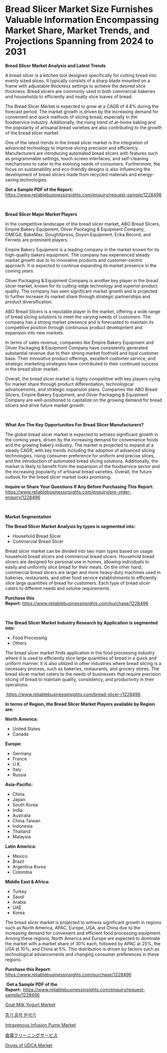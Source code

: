 <p><h1>Bread Slicer Market Size Furnishes Valuable Information Encompassing Market Share, Market Trends, and Projections Spanning from 2024 to 2031</h1></p><p><strong>Bread Slicer Market Analysis and Latest Trends</strong></p>
<p><p>A bread slicer is a kitchen tool designed specifically for cutting bread into evenly sized slices. It typically consists of a sharp blade mounted on a frame with adjustable thickness settings to achieve the desired slice thickness. Bread slicers are commonly used in both commercial bakeries and households to efficiently and neatly slice loaves of bread.</p><p>The Bread Slicer Market is expected to grow at a CAGR of 4.8% during the forecast period. The market growth is driven by the increasing demand for convenient and quick methods of slicing bread, especially in the foodservice industry. Additionally, the rising trend of at-home baking and the popularity of artisanal bread varieties are also contributing to the growth of the bread slicer market.</p><p>One of the latest trends in the bread slicer market is the integration of advanced technology to improve slicing precision and efficiency. Manufacturers are introducing automated bread slicers with features such as programmable settings, touch screen interfaces, and self-cleaning mechanisms to cater to the evolving needs of consumers. Furthermore, the focus on sustainability and eco-friendly designs is also influencing the development of bread slicers made from recycled materials and energy-saving technologies.</p></p>
<p><strong>Get a Sample PDF of the Report:&nbsp;</strong> <a href="https://www.reliablebusinessinsights.com/enquiry/request-sample/1228496">https://www.reliablebusinessinsights.com/enquiry/request-sample/1228496</a></p>
<p>&nbsp;</p>
<p><strong>Bread Slicer Major Market Players</strong></p>
<p><p>In the competitive landscape of the bread slicer market, ABO Bread Slicers, Empire Bakery Equipment, Oliver Packaging & Equipment Company, OMEGA, BakeMax, DoughXpress, Doyon Equipment, Erika Record, and Ferneto are prominent players.</p><p>Empire Bakery Equipment is a leading company in the market known for its high-quality bakery equipment. The company has experienced steady market growth due to its innovative products and customer-centric approach. It is expected to continue expanding its market presence in the coming years.</p><p>Oliver Packaging & Equipment Company is another key player in the bread slicer market, known for its cutting-edge technology and superior product quality. The company has seen significant market growth and is projected to further increase its market share through strategic partnerships and product diversification.</p><p>ABO Bread Slicers is a reputable player in the market, offering a wide range of bread slicing solutions to meet the varying needs of customers. The company has a strong market presence and is forecasted to maintain its competitive position through continuous product development and expansion into new markets.</p><p>In terms of sales revenue, companies like Empire Bakery Equipment and Oliver Packaging & Equipment Company have consistently generated substantial revenue due to their strong market foothold and loyal customer base. Their innovative product offerings, excellent customer service, and strategic marketing strategies have contributed to their continued success in the bread slicer market.</p><p>Overall, the bread slicer market is highly competitive with key players vying for market share through product differentiation, technological advancements, and strategic expansion plans. Companies like ABO Bread Slicers, Empire Bakery Equipment, and Oliver Packaging & Equipment Company are well-positioned to capitalize on the growing demand for bread slicers and drive future market growth.</p></p>
<p>&nbsp;</p>
<p><strong>What Are The Key Opportunities For Bread Slicer Manufacturers?</strong></p>
<p><p>The global bread slicer market is expected to witness significant growth in the coming years, driven by the increasing demand for convenience foods and the growing bakery industry. The market is projected to expand at a steady CAGR, with key trends including the adoption of advanced slicing technologies, rising consumer preference for uniform and precise slices, and the introduction of automated bread slicing solutions. Additionally, the market is likely to benefit from the expansion of the foodservice sector and the increasing popularity of artisanal bread varieties. Overall, the future outlook for the bread slicer market looks promising.</p></p>
<p><strong>Inquire or Share Your Questions If Any Before Purchasing This Report:</strong> <a href="https://www.reliablebusinessinsights.com/enquiry/pre-order-enquiry/1228496">https://www.reliablebusinessinsights.com/enquiry/pre-order-enquiry/1228496</a></p>
<p>&nbsp;</p>
<p><strong>Market Segmentation</strong></p>
<p><strong>The Bread Slicer Market Analysis by types is segmented into:</strong></p>
<p><ul><li>Household Bread Slicer</li><li>Commercial Bread Slicer</li></ul></p>
<p><p>Bread slicer market can be divided into two main types based on usage: household bread slicers and commercial bread slicers. Household bread slicers are designed for personal use in homes, allowing individuals to easily and uniformly slice bread for their meals. On the other hand, commercial bread slicers are larger and more heavy-duty machines used in bakeries, restaurants, and other food service establishments to efficiently slice large quantities of bread for customers. Each type of bread slicer caters to different needs and volume requirements.</p></p>
<p><strong>Purchase this Report:&nbsp;</strong><a href="https://www.reliablebusinessinsights.com/purchase/1228496">https://www.reliablebusinessinsights.com/purchase/1228496</a></p>
<p>&nbsp;</p>
<p><strong>The Bread Slicer Market Industry Research by Application is segmented into:</strong></p>
<p><ul><li>Food Processing</li><li>Others</li></ul></p>
<p><p>The bread slicer market finds application in the food processing industry where it is used to efficiently slice large quantities of bread in a quick and uniform manner. It is also utilized in other industries where bread slicing is a necessary process, such as bakeries, restaurants, and grocery stores. The bread slicer market caters to the needs of businesses that require precision slicing of bread to maintain quality, consistency, and productivity in their operations.</p></p>
<p><a href="https://www.reliablebusinessinsights.com/bread-slicer-r1228496">&nbsp;https://www.reliablebusinessinsights.com/bread-slicer-r1228496</a></p>
<p><strong>In terms of Region, the Bread Slicer Market Players available by Region are:</strong></p>
<p>
    <p> <strong> North America: </strong>
        <ul>
            <li>United States</li>
            <li>Canada</li>
        </ul>
        </p> 
    <p> <strong> Europe: </strong>
        <ul>
            <li>Germany</li>
            <li>France</li>
            <li>U.K.</li>
            <li>Italy</li>
            <li>Russia</li>
        </ul>
        </p> 
    <p> <strong> Asia-Pacific: </strong>
        <ul>
            <li>China</li>
            <li>Japan</li>
            <li>South Korea</li>
            <li>India</li>
            <li>Australia</li>
            <li>China Taiwan</li>
            <li>Indonesia</li>
            <li>Thailand</li>
            <li>Malaysia</li>
        </ul>
        </p> 
    <p> <strong> Latin America: </strong>
        <ul>
            <li>Mexico</li>
            <li>Brazil</li>
            <li>Argentina Korea</li>
            <li>Colombia</li>
        </ul>
        </p> 
    <p> <strong> Middle East & Africa: </strong>
        <ul>
            <li>Turkey</li>
            <li>Saudi</li>
            <li>Arabia</li>
            <li>UAE</li>
            <li>Korea</li>
        </ul>
    </p>
    </p>
<p><p>The bread slicer market is projected to witness significant growth in regions such as North America, APAC, Europe, USA, and China due to the increasing demand for convenient and efficient food processing equipment. Among these regions, North America and Europe are expected to dominate the market with a market share of 30% each, followed by APAC at 25%, the USA at 10%, and China at 5%. This distribution is driven by factors such as technological advancements and changing consumer preferences in these regions.</p></p>
<p><strong>Purchase this Report: </strong><a href="https://www.reliablebusinessinsights.com/purchase/1228496">https://www.reliablebusinessinsights.com/purchase/1228496</a></p>
<p>&nbsp;<strong>Get a Sample PDF of the Report:&nbsp;&nbsp;</strong><a href="https://www.reliablebusinessinsights.com/enquiry/request-sample/1228496">https://www.reliablebusinessinsights.com/enquiry/request-sample/1228496</a></p>
<p><strong></strong></p>
<p><p><a href="https://github.com/annerides/Market-Research-Report-List-1/blob/main/goat-milk-yogurt-market.md">Goat Milk Yogurt Market</a></p><p><a href="https://github.com/konokaryan/Market-Research-Report-List-2/blob/main/213887441275.md">증기 흡착 분석기</a></p><p><a href="https://www.linkedin.com/pulse/intravenous-infusion-pump-market-analysis-report-global-insights-xp1ie">Intravenous Infusion Pump Market</a></p><p><a href="https://github.com/nemesis2824/Market-Research-Report-List-3/blob/main/186411331657.md">倉庫クリーニングサービス</a></p><p><a href="https://issuu.com/reportprime-2/docs/drugs-of-udca-market-size-2030.pptx">Drugs of UDCA Market</a></p></p>